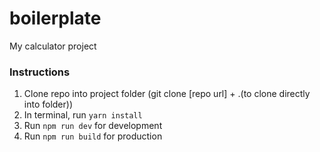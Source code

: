 # boilerplate
My calculator project

### Instructions

1. Clone repo into project folder (git clone [repo url] + .(to clone directly into folder))
2. In terminal, run `yarn install`
3. Run `npm run dev` for development
4. Run `npm run build` for production
